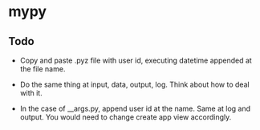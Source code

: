 # mypy

## Todo

- Copy and paste .pyz file with user id, executing datetime appended at the file name.

- Do the same thing at input, data, output, log. Think about how to deal with it.

- In the case of \_\_args.py, append user id at the name. Same at log and output. You would need to change create app view accordingly.
